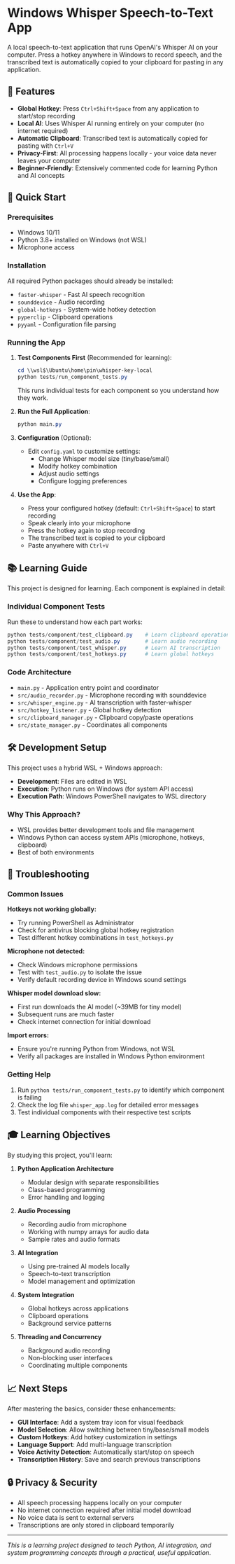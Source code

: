 # Windows Whisper Speech-to-Text App

A local speech-to-text application that runs OpenAI's Whisper AI on your computer. Press a hotkey anywhere in Windows to record speech, and the transcribed text is automatically copied to your clipboard for pasting in any application.

## 🎯 Features

- **Global Hotkey**: Press `Ctrl+Shift+Space` from any application to start/stop recording
- **Local AI**: Uses Whisper AI running entirely on your computer (no internet required)
- **Automatic Clipboard**: Transcribed text is automatically copied for pasting with `Ctrl+V`
- **Privacy-First**: All processing happens locally - your voice data never leaves your computer
- **Beginner-Friendly**: Extensively commented code for learning Python and AI concepts

## 🚀 Quick Start

### Prerequisites
- Windows 10/11
- Python 3.8+ installed on Windows (not WSL)
- Microphone access

### Installation
All required Python packages should already be installed:
- `faster-whisper` - Fast AI speech recognition
- `sounddevice` - Audio recording
- `global-hotkeys` - System-wide hotkey detection  
- `pyperclip` - Clipboard operations
- `pyyaml` - Configuration file parsing

### Running the App

1. **Test Components First** (Recommended for learning):
   ```powershell
   cd \\wsl$\Ubuntu\home\pin\whisper-key-local
   python tests/run_component_tests.py
   ```
   This runs individual tests for each component so you understand how they work.

2. **Run the Full Application**:
   ```powershell
   python main.py
   ```

3. **Configuration** (Optional):
   - Edit `config.yaml` to customize settings:
     - Change Whisper model size (tiny/base/small)
     - Modify hotkey combination
     - Adjust audio settings
     - Configure logging preferences

4. **Use the App**:
   - Press your configured hotkey (default: `Ctrl+Shift+Space`) to start recording
   - Speak clearly into your microphone  
   - Press the hotkey again to stop recording
   - The transcribed text is copied to your clipboard
   - Paste anywhere with `Ctrl+V`

## 📚 Learning Guide

This project is designed for learning. Each component is explained in detail:

### Individual Component Tests
Run these to understand how each part works:

```powershell
python tests/component/test_clipboard.py    # Learn clipboard operations
python tests/component/test_audio.py        # Learn audio recording
python tests/component/test_whisper.py      # Learn AI transcription  
python tests/component/test_hotkeys.py      # Learn global hotkeys
```

### Code Architecture
- `main.py` - Application entry point and coordinator
- `src/audio_recorder.py` - Microphone recording with sounddevice
- `src/whisper_engine.py` - AI transcription with faster-whisper
- `src/hotkey_listener.py` - Global hotkey detection
- `src/clipboard_manager.py` - Clipboard copy/paste operations
- `src/state_manager.py` - Coordinates all components

## 🛠️ Development Setup

This project uses a hybrid WSL + Windows approach:
- **Development**: Files are edited in WSL
- **Execution**: Python runs on Windows (for system API access)
- **Execution Path**: Windows PowerShell navigates to WSL directory

### Why This Approach?
- WSL provides better development tools and file management
- Windows Python can access system APIs (microphone, hotkeys, clipboard)
- Best of both environments

## 🔧 Troubleshooting

### Common Issues

**Hotkeys not working globally:**
- Try running PowerShell as Administrator
- Check for antivirus blocking global hotkey registration
- Test different hotkey combinations in `test_hotkeys.py`

**Microphone not detected:**
- Check Windows microphone permissions
- Test with `test_audio.py` to isolate the issue
- Verify default recording device in Windows sound settings

**Whisper model download slow:**
- First run downloads the AI model (~39MB for tiny model)
- Subsequent runs are much faster
- Check internet connection for initial download

**Import errors:**
- Ensure you're running Python from Windows, not WSL
- Verify all packages are installed in Windows Python environment

### Getting Help
1. Run `python tests/run_component_tests.py` to identify which component is failing
2. Check the log file `whisper_app.log` for detailed error messages
3. Test individual components with their respective test scripts

## 🎓 Learning Objectives

By studying this project, you'll learn:

1. **Python Application Architecture**
   - Modular design with separate responsibilities
   - Class-based programming
   - Error handling and logging

2. **Audio Processing**
   - Recording audio from microphone
   - Working with numpy arrays for audio data
   - Sample rates and audio formats

3. **AI Integration**
   - Using pre-trained AI models locally
   - Speech-to-text transcription
   - Model management and optimization

4. **System Integration**
   - Global hotkeys across applications
   - Clipboard operations
   - Background service patterns

5. **Threading and Concurrency**
   - Background audio recording
   - Non-blocking user interfaces
   - Coordinating multiple components

## 📈 Next Steps

After mastering the basics, consider these enhancements:

- **GUI Interface**: Add a system tray icon for visual feedback
- **Model Selection**: Allow switching between tiny/base/small models
- **Custom Hotkeys**: Add hotkey customization in settings
- **Language Support**: Add multi-language transcription
- **Voice Activity Detection**: Automatically start/stop on speech
- **Transcription History**: Save and search previous transcriptions

## 🔒 Privacy & Security

- All speech processing happens locally on your computer
- No internet connection required after initial model download
- No voice data is sent to external servers
- Transcriptions are only stored in clipboard temporarily

---

*This is a learning project designed to teach Python, AI integration, and system programming concepts through a practical, useful application.*